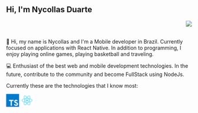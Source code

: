 <h2>Hi, I'm Nycollas Duarte</h2>

<img align="right" src="https://raw.githubusercontent.com/MicaelliMedeiros/micaellimedeiros/master/image/computer-illustration.png" />

<br>
<br>

<p align="left">
  👋 Hi, my name is Nycollas and I'm a Mobile developer in Brazil. Currently focused on applications with React Native. In addition to programming, I enjoy playing online games, playing basketball and traveling.
  
  💻 Enthusiast of the best web and mobile development technologies. In the future, contribute to the community and become FullStack using NodeJs.
</p>

Currently these are the technologies that I know most:

<code><img height="35" src="https://raw.githubusercontent.com/github/explore/80688e429a7d4ef2fca1e82350fe8e3517d3494d/topics/typescript/typescript.png"></code>
<code><img height="35" src="https://raw.githubusercontent.com/github/explore/80688e429a7d4ef2fca1e82350fe8e3517d3494d/topics/react/react.png"></code>
